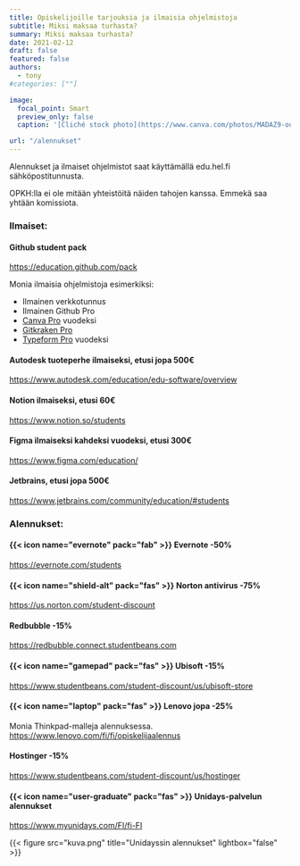 ```yaml
---
title: Opiskelijoille tarjouksia ja ilmaisia ohjelmistoja
subtitle: Miksi maksaa turhasta?
summary: Miksi maksaa turhasta?
date: 2021-02-12
draft: false
featured: false
authors:
  - tony
#categories: [""]

image:
  focal_point: Smart
  preview_only: false
  caption: '[Cliché stock photo](https://www.canva.com/photos/MADAZ9-ouLc-student-looking-at-money/)'

url: "/alennukset"
---
```

Alennukset ja ilmaiset ohjelmistot saat käyttämällä edu.hel.fi sähköpostitunnusta.

OPKH:lla ei ole mitään yhteistöitä näiden tahojen kanssa. Emmekä saa yhtään komissiota.

### Ilmaiset:

#### Github student pack
https://education.github.com/pack

Monia ilmaisia ohjelmistoja esimerkiksi:

* Ilmainen verkkotunnus
* Ilmainen Github Pro
* [Canva Pro](https://www.canva.com/pro/) vuodeksi
* [Gitkraken Pro](https://www.gitkraken.com/github-student-developer-pack)
* [Typeform Pro](https://www.typeform.com/pricing/) vuodeksi

#### Autodesk tuoteperhe ilmaiseksi, etusi jopa 500€
https://www.autodesk.com/education/edu-software/overview

#### Notion ilmaiseksi, etusi 60€
https://www.notion.so/students

#### Figma ilmaiseksi kahdeksi vuodeksi, etusi 300€
https://www.figma.com/education/

#### Jetbrains, etusi jopa 500€
https://www.jetbrains.com/community/education/#students

### Alennukset:

#### {{< icon name="evernote" pack="fab" >}} Evernote -50%

https://evernote.com/students

#### {{< icon name="shield-alt" pack="fas" >}} Norton antivirus -75%

https://us.norton.com/student-discount

#### Redbubble -15%
https://redbubble.connect.studentbeans.com

#### {{< icon name="gamepad" pack="fas" >}} Ubisoft -15%
https://www.studentbeans.com/student-discount/us/ubisoft-store

#### {{< icon name="laptop" pack="fas" >}} Lenovo jopa -25%
Monia Thinkpad-malleja alennuksessa.
https://www.lenovo.com/fi/fi/opiskelijaalennus

#### Hostinger -15%
https://www.studentbeans.com/student-discount/us/hostinger

#### {{< icon name="user-graduate" pack="fas" >}} Unidays-palvelun alennukset

https://www.myunidays.com/FI/fi-FI

{{< figure src="kuva.png" title="Unidayssin alennukset" lightbox="false" >}}